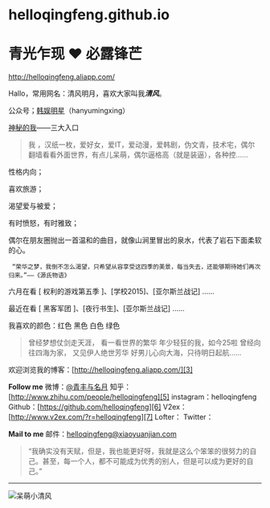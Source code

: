# helloqingfeng.github.io
青光乍现 ❤️ 必露锋芒
===================
http://helloqingfeng.aliapp.com/

Hallo，常用网名：清风明月，喜欢大家叫我***清风***。

公众号；[韩娱明星][1]（hanyumingxing）

[神秘的我][2]——三大入口

> 我 ，汉纸一枚，爱好女，爱IT，爱动漫，爱韩剧，伪文青，技术宅，偶尔翻墙看看外面世界，有点儿呆萌，偶尔逼格高（就是装逼），各种控……

性格内向；

喜欢旅游；

渴望爱与被爱；

有时愤怒，有时雅致；

偶尔在朋友圈抛出一首温和的曲目，就像山涧里冒出的泉水，代表了岩石下面柔软的心。

     “荣华之梦，我倒不怎么渴望，只希望从容享受这四季的美景，每当失去，还能够期待她们再次归来。”——《源氏物语》

六月在看 [ 权利的游戏第五季 ]、[学校2015]、[亚尔斯兰战记] ……

最近在看 [ 黑客军团 ]、[夜行书生]、[亚尔斯兰战记] ……

我喜欢的颜色：红色 黑色 白色 绿色

> 曾经梦想仗剑走天涯， 
> 看一看世界的繁华 年少轻狂的我，如今25啦 
> 曾经向往四海为家， 又见伊人绝世芳华 
> 好男儿心向大海，只待明日起航……

欢迎浏览我的博客：[http://helloqingfeng.aliapp.com/][3]

**Follow me**
微博：[@青丰与名月][4]
知乎：[http://www.zhihu.com/people/helloqingfeng][5]
instagram：helloqingfeng
Github：[https://github.com/helloqingfeng][6]
V2ex：[http://www.v2ex.com/?r=helloqingfeng][7]
Lofter：
Twitter：

**Mail to me**
邮件：[helloqingfeng@xiaoyuanjian.com][8]

> “我确实没有天赋，但是，我也能更好呀，我就是这么个笨笨的很努力的自己。甚至，每一个人，都不可能成为优秀的别人，但是可以成为更好的自己。”
---
![呆萌小清风][9]


  [1]: http://www.aiweibang.com/m/u/4432
  [2]: http://helloqingfeng.aliapp.com/hello0.html
  [3]: http://helloqingfeng.aliapp.com/
  [4]: http://weibo.com/helloqingfeng
  [5]: http://www.zhihu.com/people/helloqingfeng
  [6]: https://github.com/helloqingfeng
  [7]: http://www.v2ex.com/?r=helloqingfeng
  [8]: http://helloqingfeng@xiaoyuanjian.com
  [9]: http://7xj909.com1.z0.glb.clouddn.com/4afbfbedab64034f43f84f40adc379310a551dba.jpg
